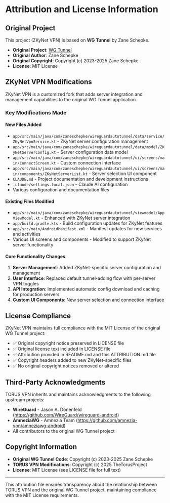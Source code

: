 # Attribution and License Information

## Original Project

This project (ZKyNet VPN) is based on **WG Tunnel** by Zane Schepke.

- **Original Project**: [WG Tunnel](https://github.com/zaneschepke/wgtunnel)
- **Original Author**: Zane Schepke
- **Original Copyright**: Copyright (c) 2023-2025 Zane Schepke
- **License**: MIT License

## ZKyNet VPN Modifications

ZKyNet VPN is a customized fork that adds server integration and management capabilities to the original WG Tunnel application.

### Key Modifications Made

#### New Files Added
- `app/src/main/java/com/zaneschepke/wireguardautotunnel/data/service/ZKyNetVpnService.kt` - ZKyNet server configuration management
- `app/src/main/java/com/zaneschepke/wireguardautotunnel/data/model/ZKyNetServerConfig.kt` - Server configuration data model
- `app/src/main/java/com/zaneschepke/wireguardautotunnel/ui/screens/main/ConnectScreen.kt` - Custom connection interface
- `app/src/main/java/com/zaneschepke/wireguardautotunnel/ui/screens/main/components/ZKyNetServerList.kt` - Server selection UI component
- `CLAUDE.md` - Project documentation and development instructions
- `.claude/settings.local.json` - Claude AI configuration
- Various configuration and documentation files

#### Existing Files Modified
- `app/src/main/java/com/zaneschepke/wireguardautotunnel/viewmodel/AppViewModel.kt` - Enhanced with ZKyNet server integration
- `app/build.gradle.kts` - Build configuration updates for ZKyNet features
- `app/src/main/AndroidManifest.xml` - Manifest updates for new services and activities
- Various UI screens and components - Modified to support ZKyNet server functionality

#### Core Functionality Changes
1. **Server Management**: Added ZKyNet-specific server configuration and management
2. **User Interface**: Replaced default tunnel-adding flow with per-server VPN toggles
3. **API Integration**: Implemented automatic config download and caching for production servers
4. **Custom UI Components**: New server selection and connection interface

## License Compliance

ZKyNet VPN maintains full compliance with the MIT License of the original WG Tunnel project:

- ✅ Original copyright notice preserved in LICENSE file
- ✅ Original license text included in LICENSE file
- ✅ Attribution provided in README.md and this ATTRIBUTION.md file
- ✅ Copyright headers added to new ZKyNet-specific files
- ✅ No original copyright notices removed or altered

## Third-Party Acknowledgments

TORUS VPN inherits and maintains acknowledgments to the following upstream projects:

- **WireGuard** - Jason A. Donenfeld (https://github.com/WireGuard/wireguard-android)
- **AmneziaWG** - Amnezia Team (https://github.com/amnezia-vpn/amneziawg-android)
- All contributors to the original WG Tunnel project

## Copyright Information

- **Original WG Tunnel Code**: Copyright (c) 2023-2025 Zane Schepke
- **TORUS VPN Modifications**: Copyright (c) 2025 TheTorusProject
- **License**: MIT License (see LICENSE file for full text)

---

This attribution file ensures transparency about the relationship between TORUS VPN and the original WG Tunnel project, maintaining compliance with the MIT License requirements.